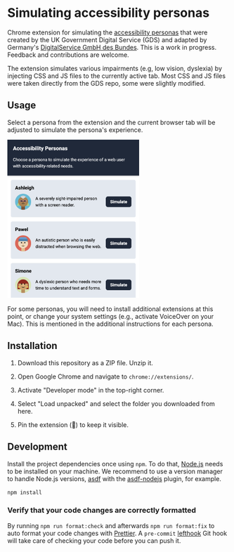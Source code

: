 # Simulating accessibility personas

Chrome extension for simulating the [accessibility personas](https://github.com/alphagov/accessibility-personas) that were created by the UK Government Digital Service (GDS) and adapted by Germany's [DigitalService GmbH des Bundes](https://digitalservice.bund.de/). This is a work in progress. Feedback and contributions are welcome.

The extension simulates various impairments (e.g, low vision, dyslexia) by injecting CSS and JS files to the currently active tab. Most CSS and JS files were taken directly from the GDS repo, some were slightly modified.

## Usage

Select a persona from the extension and the current browser tab will be adjusted to simulate the persona's experience.

<img src="images/screenshot.png" alt="Screenshot of the extension" width="300" >

For some personas, you will need to install additional extensions at this point, or change your system settings (e.g., activate VoiceOver on your Mac). This is mentioned in the additional instructions for each persona.

## Installation

1. Download this repository as a ZIP file. Unzip it.

2. Open Google Chrome and navigate to `chrome://extensions/`.

3. Activate "Developer mode" in the top-right corner.

4. Select "Load unpacked" and select the folder you downloaded from here.

5. Pin the extension (📍) to keep it visible.

## Development

Install the project dependencies once using `npm`. To do that, [Node.js](https://nodejs.org/en) needs to be installed on your machine. We recommend to use a version manager to handle Node.js versions, [asdf](https://asdf-vm.com/guide/getting-started.html) with the [asdf-nodejs](https://github.com/asdf-vm/asdf-nodejs/) plugin, for example.

```bash
npm install
```

### Verify that your code changes are correctly formatted

By running `npm run format:check` and afterwards `npm run format:fix` to auto format your code changes with [Prettier](https://prettier.io/).
A `pre-commit` [lefthook](https://github.com/evilmartians/lefthook) Git hook will take care of checking your code before you can push it.
